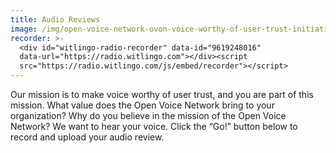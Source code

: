 ```yaml
---
title: Audio Reviews
image: /img/open-voice-network-ovon-voice-worthy-of-user-trust-initiatives.jpg
recorder: >-
  <div id="witlingo-radio-recorder" data-id="9619248016"
  data-url="https://radio.witlingo.com"></div><script
  src="https://radio.witlingo.com/js/embed/recorder"></script>
---
```

Our mission is to make voice worthy of user trust, and you are part of this mission. What value does the Open Voice Network bring to your organization? Why do you believe in the mission of the Open Voice Network?  We want to hear your voice. Click the “Go!” button below to record and upload your audio review.

<div id="audio-wall" data-id="9619248016" data-url="https://radio.witlingo.com"></div><script src="https://radio.witlingo.com/js/embed/audiowall"></script>
